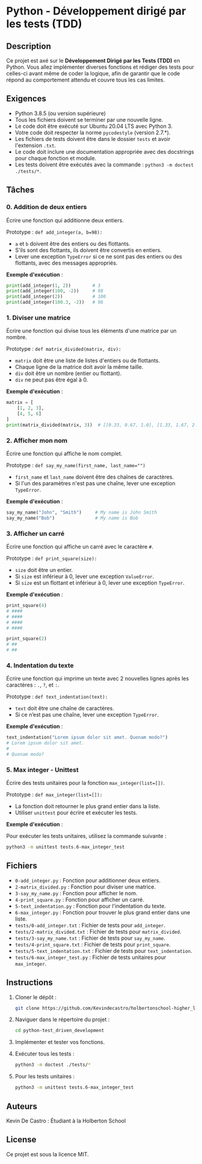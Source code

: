 # Python - Développement dirigé par les tests (TDD)

## Description

Ce projet est axé sur le **Développement Dirigé par les Tests (TDD)** en Python. Vous allez implémenter diverses fonctions et rédiger des tests pour celles-ci avant même de coder la logique, afin de garantir que le code répond au comportement attendu et couvre tous les cas limites.

## Exigences

- Python 3.8.5 (ou version supérieure)
- Tous les fichiers doivent se terminer par une nouvelle ligne.
- Le code doit être exécuté sur Ubuntu 20.04 LTS avec Python 3.
- Votre code doit respecter la norme `pycodestyle` (version 2.7.*).
- Les fichiers de tests doivent être dans le dossier `tests` et avoir l'extension `.txt`.
- Le code doit inclure une documentation appropriée avec des docstrings pour chaque fonction et module.
- Les tests doivent être exécutés avec la commande : `python3 -m doctest ./tests/*`.

## Tâches

### 0. Addition de deux entiers

Écrire une fonction qui additionne deux entiers.

Prototype : `def add_integer(a, b=98):`

- `a` et `b` doivent être des entiers ou des flottants.
- S'ils sont des flottants, ils doivent être convertis en entiers.
- Lever une exception `TypeError` si ce ne sont pas des entiers ou des flottants, avec des messages appropriés.

**Exemple d'exécution** :

```python
print(add_integer(1, 2))        # 3
print(add_integer(100, -2))     # 98
print(add_integer(2))           # 100
print(add_integer(100.3, -2))   # 98
```

### 1. Diviser une matrice

Écrire une fonction qui divise tous les éléments d'une matrice par un nombre.

Prototype : `def matrix_divided(matrix, div):`

- `matrix` doit être une liste de listes d'entiers ou de flottants.
- Chaque ligne de la matrice doit avoir la même taille.
- `div` doit être un nombre (entier ou flottant).
- `div` ne peut pas être égal à 0.

**Exemple d'exécution** :

```python
matrix = [
    [1, 2, 3],
    [4, 5, 6]
]
print(matrix_divided(matrix, 3))  # [[0.33, 0.67, 1.0], [1.33, 1.67, 2.0]]
```

### 2. Afficher mon nom

Écrire une fonction qui affiche le nom complet.

Prototype : `def say_my_name(first_name, last_name="")`

- `first_name` et `last_name` doivent être des chaînes de caractères.
- Si l'un des paramètres n'est pas une chaîne, lever une exception `TypeError`.

**Exemple d'exécution** :

```python
say_my_name("John", "Smith")     # My name is John Smith
say_my_name("Bob")               # My name is Bob
```

### 3. Afficher un carré

Écrire une fonction qui affiche un carré avec le caractère `#`.

Prototype : `def print_square(size):`

- `size` doit être un entier.
- Si `size` est inférieur à 0, lever une exception `ValueError`.
- Si `size` est un flottant et inférieur à 0, lever une exception `TypeError`.

**Exemple d'exécution** :

```python
print_square(4)
# ####
# ####
# ####
# ####

print_square(2)
# ##
# ##
```

### 4. Indentation du texte

Écrire une fonction qui imprime un texte avec 2 nouvelles lignes après les caractères : `.`, `?`, et `:`.

Prototype : `def text_indentation(text):`

- `text` doit être une chaîne de caractères.
- Si ce n’est pas une chaîne, lever une exception `TypeError`.

**Exemple d'exécution** :

```python
text_indentation("Lorem ipsum dolor sit amet. Quonam modo?")
# Lorem ipsum dolor sit amet.
#
# Quonam modo?
```

### 5. Max integer - Unittest

Écrire des tests unitaires pour la fonction `max_integer(list=[])`.

Prototype : `def max_integer(list=[]):`

- La fonction doit retourner le plus grand entier dans la liste.
- Utiliser `unittest` pour écrire et exécuter les tests.

**Exemple d'exécution** :

Pour exécuter les tests unitaires, utilisez la commande suivante :

```bash
python3 -m unittest tests.6-max_integer_test
```

## Fichiers

- `0-add_integer.py` : Fonction pour additionner deux entiers.
- `2-matrix_divided.py` : Fonction pour diviser une matrice.
- `3-say_my_name.py` : Fonction pour afficher le nom.
- `4-print_square.py` : Fonction pour afficher un carré.
- `5-text_indentation.py` : Fonction pour l'indentation du texte.
- `6-max_integer.py` : Fonction pour trouver le plus grand entier dans une liste.
- `tests/0-add_integer.txt` : Fichier de tests pour `add_integer`.
- `tests/2-matrix_divided.txt` : Fichier de tests pour `matrix_divided`.
- `tests/3-say_my_name.txt` : Fichier de tests pour `say_my_name`.
- `tests/4-print_square.txt` : Fichier de tests pour `print_square`.
- `tests/5-text_indentation.txt` : Fichier de tests pour `text_indentation`.
- `tests/6-max_integer_test.py` : Fichier de tests unitaires pour `max_integer`.

## Instructions

1. Cloner le dépôt :
   ```bash
   git clone https://github.com/Kevindecastro/holbertonschool-higher_level_programming.git
   ```

2. Naviguer dans le répertoire du projet :
   ```bash
   cd python-test_driven_development
   ```

3. Implémenter et tester vos fonctions.

4. Exécuter tous les tests :
   ```bash
   python3 -m doctest ./tests/*
   ```

5. Pour les tests unitaires :
   ```bash
   python3 -m unittest tests.6-max_integer_test
   ```

## Auteurs

Kevin De Castro : Étudiant à la Holberton School

## License

Ce projet est sous la licence MIT.
